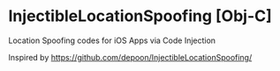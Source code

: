 # InjectibleLocationSpoofing [Obj-C]
Location Spoofing codes for iOS Apps via Code Injection

Inspired by https://github.com/depoon/InjectibleLocationSpoofing/
